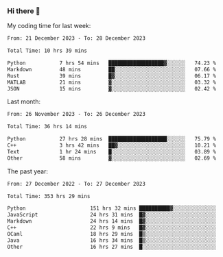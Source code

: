 ### Hi there 👋

My coding time for last week:

<!--START_SECTION:week-->

```txt
From: 21 December 2023 - To: 28 December 2023

Total Time: 10 hrs 39 mins

Python           7 hrs 54 mins   ██████████████████▓░░░░░░   74.23 %
Markdown         48 mins         ██░░░░░░░░░░░░░░░░░░░░░░░   07.66 %
Rust             39 mins         █▓░░░░░░░░░░░░░░░░░░░░░░░   06.17 %
MATLAB           21 mins         ▓░░░░░░░░░░░░░░░░░░░░░░░░   03.32 %
JSON             15 mins         ▓░░░░░░░░░░░░░░░░░░░░░░░░   02.42 %
```

<!--END_SECTION:week-->

Last month:

<!--START_SECTION:month-->

```txt
From: 26 November 2023 - To: 26 December 2023

Total Time: 36 hrs 14 mins

Python           27 hrs 28 mins  ███████████████████░░░░░░   75.79 %
C++              3 hrs 42 mins   ██▓░░░░░░░░░░░░░░░░░░░░░░   10.21 %
Text             1 hr 24 mins    █░░░░░░░░░░░░░░░░░░░░░░░░   03.89 %
Other            58 mins         ▓░░░░░░░░░░░░░░░░░░░░░░░░   02.69 %
```

<!--END_SECTION:month-->

The past year:

<!--START_SECTION:year-->

```txt
From: 27 December 2022 - To: 27 December 2023

Total Time: 353 hrs 29 mins

Python                     151 hrs 32 mins ██████████▓░░░░░░░░░░░░░░   42.87 %
JavaScript                 24 hrs 31 mins  █▓░░░░░░░░░░░░░░░░░░░░░░░   06.94 %
Markdown                   24 hrs 14 mins  █▓░░░░░░░░░░░░░░░░░░░░░░░   06.86 %
C++                        22 hrs 9 mins   █▓░░░░░░░░░░░░░░░░░░░░░░░   06.27 %
OCaml                      18 hrs 29 mins  █▒░░░░░░░░░░░░░░░░░░░░░░░   05.23 %
Java                       16 hrs 34 mins  █▒░░░░░░░░░░░░░░░░░░░░░░░   04.69 %
Other                      16 hrs 27 mins  █░░░░░░░░░░░░░░░░░░░░░░░░   04.66 %
```

<!--END_SECTION:year-->
